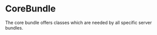 CoreBundle
==========

The core bundle offers classes which are needed by all specific server bundles.